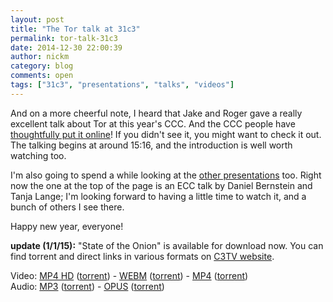 ```yaml
---
layout: post
title: "The Tor talk at 31c3"
permalink: tor-talk-31c3
date: 2014-12-30 22:00:39
author: nickm
category: blog
comments: open
tags: ["31c3", "presentations", "talks", "videos"]
---
```


And on a more cheerful note, I heard that Jake and Roger gave a really excellent talk about Tor at this year's CCC. And the CCC people have [thoughtfully put it online](http://streaming.media.ccc.de/relive/6251/)! If you didn't see it, you might want to check it out. The talking begins at around 15:16, and the introduction is well worth watching too.

I'm also going to spend a while looking at the [other presentations](http://media.ccc.de/browse/congress/2014/) too. Right now the one at the top of the page is an ECC talk by Daniel Bernstein and Tanja Lange; I'm looking forward to having a little time to watch it, and a bunch of others I see there.

Happy new year, everyone!

**update (1/1/15):** "State of the Onion" is available for download now. You can find torrent and direct links in various formats on [C3TV website](http://media.ccc.de/browse/congress/2014/31c3_-_6251_-_en_-_saal_1_-_201412301400_-_state_of_the_onion_-_jacob_-_arma.html).

Video: [MP4 HD](http://cdn.media.ccc.de/congress/2014/h264-hd/31c3-6251-en-de-State_of_the_Onion_hd.mp4) ([torrent](http://cdn.media.ccc.de/congress/2014/h264-hd/31c3-6251-en-de-State_of_the_Onion_hd.mp4.torrent)) - [WEBM](http://cdn.media.ccc.de/congress/2014/webm-sd/31c3-6251-en-de-State_of_the_Onion_webm-sd.webm) ([torrent](http://cdn.media.ccc.de/congress/2014/webm-sd/31c3-6251-en-de-State_of_the_Onion_webm-sd.webm.torrent)) - [MP4](http://cdn.media.ccc.de/congress/2014/h264-sd/31c3-6251-en-de-State_of_the_Onion_sd.mp4) ([torrent](http://cdn.media.ccc.de/congress/2014/h264-sd/31c3-6251-en-de-State_of_the_Onion_sd.mp4.torrent))  
 Audio: [MP3](http://cdn.media.ccc.de/congress/2014/mp3/31c3-6251-en-de-State_of_the_Onion_mp3.mp3) ([torrent](http://cdn.media.ccc.de/congress/2014/mp3/31c3-6251-en-de-State_of_the_Onion_mp3.mp3.torrent)) - [OPUS](http://cdn.media.ccc.de/congress/2014/opus/31c3-6251-en-de-State_of_the_Onion_opus.opus) ([torrent](http://cdn.media.ccc.de/congress/2014/opus/31c3-6251-en-de-State_of_the_Onion_opus.opus.torrent))
